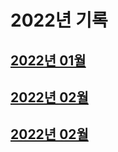 #   2022년 기록

##  [2022년 01월](./202201/2022_01_기록.md)
##  [2022년 02월](./202201/2022_02_기록.md)
##  [2022년 02월](./202201/2022_03_기록.md)